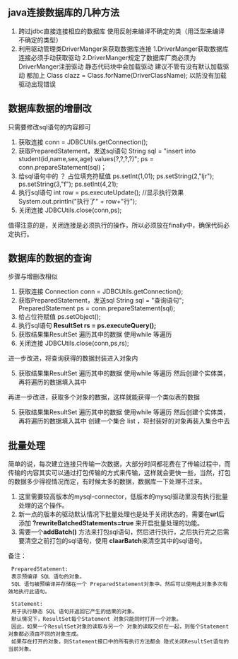 
## java连接数据库的几种方法

1. 跨过jdbc直接连接相应的数据库
   使用反射来编译不确定的类（用泛型来编译不确定的类型）
2. 利用驱动管理类DriverManger来获取数据库连接
   1.DriverManger获取数据库连接必须手动获取驱动
   2.DriverManger规定了数据库厂商必须为DriverManger注册驱动 静态代码块中会加载驱动 
   建议不管有没有默认加载驱动  都加上 Class clazz = Class.forName(DriverClassName); 以防没有加载驱动出现错误


## 数据库数据的增删改

只需要修改sql语句的内容即可

 1. 获取连接
      conn = JDBCUtils.getConnection();  
 2. 获取PreparedStatement，发送sql语句
      String sql = "insert into student(id,name,sex,age) values(?,?,?,?)";
      ps = conn.prepareStatement(sql)；   
 3. 给sql语句中的 ？ 占位填充符赋值
      ps.setInt(1,01);
      ps.setString(2,"ljr");
      ps.setString(3,"f");
      ps.setInt(4,21);
 4. 执行sql语句
   int row = ps.executeUpdate(); 
   //显示执行效果
   System.out.println("执行了" + row+"行");
 5. 关闭连接
   JDBCUtils.close(conn,ps);

   值得注意的是，关闭连接是必须执行的操作，所以必须放在finally中，确保代码必定执行。


## 数据库的数据的查询

步骤与增删改相似

1. 获取连接
Connection conn = JDBCUtils.getConnection();
2. 获取PreparedStatement，发送sql
String sql = "查询语句";
PreparedStatement ps = conn.prepareStatement(sql);
3. 给占位符赋值
ps.setObject();
4. 执行sql语句
**ResultSet rs = ps.executeQuery();**
5. 获取结果集ResultSet
遍历其中的数据  使用while 等遍历
6. 关闭连接
JDBCUtils.close(conn,ps,rs);

进一步改进，将查询获得的数据封装进入对象内

5. 获取结果集ResultSet
遍历其中的数据  使用while 等遍历
然后创建个实体类，再将遍历的数据填入其中

再进一步改进，获取多个对象的数据，这样就能获得一个类似表的数据

5. 获取结果集ResultSet
遍历其中的数据  使用while 等遍历
然后创建个实体类，再将遍历的数据填入其中
创建一个集合 list ，将封装好的对象再装入集合中去


## 批量处理

简单的说，每次建立连接只传输一次数据，大部分时间都花费在了传输过程中，而传输的内容其实可以通过打包传输的方式来传输，这样就会更快一些，当然，打包的数据多少得视情况而定，有时候太多的数据，数据库一下处理不过来。

1. 这里需要较高版本的mysql-connector，低版本的mysql驱动里没有执行批量处理的这个操作。
2. 新一点的版本的驱动默认情况下批量处理也是处于关闭状态的，需要在**url**后添加 **?rewriteBatchedStatements=true** 来开启批量处理的功能。
3. 需要一个**addBatch()** 方法来打包sql语句，然后进行执行，之后执行完之后需要清空之前打包的sql语句，使用 **claarBatch**来清空其中的sql语句。

备注：

     PreparedStatement:
     表示预编译 SQL 语句的对象。
     SQL 语句被预编译并存储在一个 PreparedStatement对象中。然后可以使用此对象多次有效地执行此语句。
     
     Statement:
     用于执行静态 SQL 语句并返回它产生的结果的对象。
     默认情况下，ResultSet每个Statement 对象只能同时打开一个对象。
     因此，如果一个ResultSet对象的读取与另一个 对象的读取交织在一起，则每个Statement对象都必须由不同的对象生成。
     如果存在打开的对象，则Statement接口中的所有执行方法都会 隐式关闭ResultSet语句的当前对象。